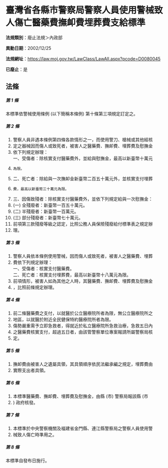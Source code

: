 # 臺灣省各縣市警察局警察人員使用警械致人傷亡醫藥費撫卹費埋葬費支給標準

**法規類別**：廢止法規＞內政部

**異動日期**：2002/12/25  

**法規網址**：https://law.moj.gov.tw/LawClass/LawAll.aspx?pcode=D0080045

**已廢止**：是



## 法條
##### 第 1 條
本標準依警械使用條例 (以下簡稱本條例) 第十條第三項規定訂定之。

##### 第 2 條
1. 警察人員非遇本條例第四條各款情形之一，而使用警刀、槍械或其他經核
1. 定之器械因而傷人或致死者，被害人之醫藥費、撫卹費、埋葬費及慰撫金
1. 依下列規定辦理：  
一、受傷者：除核實支付醫藥費外，並給與慰撫金，最高以新臺幣十萬元
1.     為限。
1. 二、死亡者：除給與一次撫卹金新臺幣二百五十萬元外，並核實支付埋葬
1.     費，最高以新臺幣三十萬元為限。
1. 三、因傷致殘者：除核實支付醫藥費外，並依下列規定給與一次慰撫金：
1.  (一) 全殘廢者：新臺幣一百五十萬元。
1.  (二) 半殘廢者：新臺幣一百萬元。
1.  (三) 部分殘廢者：新臺幣七十萬元。
1. 前項第三款殘廢等級之認定，比照公務人員保險殘廢給付標準表之規定辦
1. 理。

##### 第 3 條
1. 警察人員依本條例使用警械，因而傷人或致死者，被害人之醫藥費、埋葬
1. 費依下列規定辦理：  
一、受傷者：核實支付醫藥費。  
二、死亡者：核實支付埋葬費，最高以新臺幣十八萬元為限。
1. 前項情形，被害人如為其他之人時，其醫藥費、撫卹費、埋葬費及慰撫金
1. ，比照前條規定辦理。

##### 第 4 條
1. 前二條醫藥費之支付，以就醫於公立醫療院所者為限，無公立醫療院所之
1. 地區，以就醫於附近全民健保特約醫療院所者為限。
1. 傷勢嚴重需予立即急救者，得就近於私立醫療院所急救治療，急救五日內
1. 之醫藥費核實支付，超過五日者，由該管警察單位專案報請所屬警察局核
1. 定。

##### 第 5 條
1. 撫卹費由被害人之遺屬具領，其具領順序依民法繼承編之規定，埋葬費由
1. 實際支出者具領。

##### 第 6 條
1. 本標準醫藥費、撫卹費、埋葬費及慰撫金，由縣 (市) 警察局報該縣 (市
1. ) 政府核發。

##### 第 7 條
1. 本標準於中央警察機關及福建省金門縣、連江縣警察局之警察人員使用警
1. 械致人傷亡時準用之。

##### 第 8 條
本標準自發布日施行。


